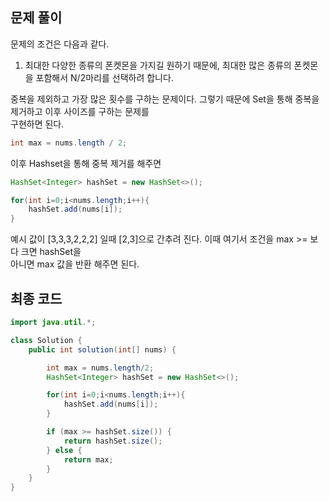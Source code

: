 ## 문제 풀이

문제의 조건은 다음과 같다. 

1. 최대한 다양한 종류의 폰켓몬을 가지길 원하기 때문에, 최대한 많은 종류의 폰켓몬을 포함해서 N/2마리를 선택하려 합니다.

중복을 제외하고 가장 많은 횟수를 구하는 문제이다. 그렇기 때문에 Set을 통해 중복을 제거하고 이후 사이즈를 구하는 문제를   
구현하면 된다.

```java
int max = nums.length / 2;
```

이후 Hashset을 통해 중복 제거를 해주면 
```java
HashSet<Integer> hashSet = new HashSet<>();

for(int i=0;i<nums.length;i++){
    hashSet.add(nums[i]);
}
```

예시 값이 [3,3,3,2,2,2] 일때 [2,3]으로 간추려 진다. 이때 여기서 조건을 max >= 보다 크면 hashSet을  
아니면 max 값을 반환 해주면 된다.


## 최종 코드
```java
import java.util.*;

class Solution {
    public int solution(int[] nums) {

        int max = nums.length/2;
        HashSet<Integer> hashSet = new HashSet<>();

        for(int i=0;i<nums.length;i++){
            hashSet.add(nums[i]);
        }

        if (max >= hashSet.size()) {
            return hashSet.size();
        } else {
            return max;
        }
    }
}
```